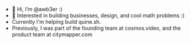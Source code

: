 - 👋 Hi, I’m @awb3er :)
- 🌱 Interested in building businesses, design, and cool math problems :)
- Currently I'm helping build quine.sh.
- Previously, I was part of the founding team at cosmos.video, and the product team at citymapper.com
